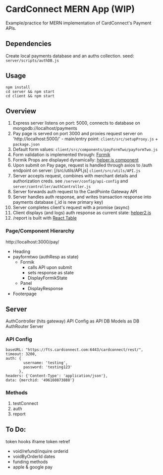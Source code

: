 # CardConnect MERN App (WIP)
Example/practice for MERN implementation of CardConnect's Payment APIs.

## Dependencies
Create local payments database and an auths collection. 
seed: `server/scripts/authDB.js`

## Usage
```
npm install
cd server && npm start 
cd client && npm start
```

## Overview
1. Express server listens on port: 5000, connects to database on mongodb://localhost/payments
2. Pay page is served on port 3000 and proxies request server on 'http://localhost:5000/' - main/entry point: `client/src/setupProxy.js` + `package.json`
3. Default form values: `client/src/components/payFormTwo/payFormTwo.js`
4. Form validation is implemented through: [Formik](https://jaredpalmer.com/formik/)
5. Formik Props are displayed dynamically: [helper.js component](`client/src/components/payFormTwo/helper.js`)
6. Upon submit on Pay page, request is handled through axios to /auth endpoint on server: [/src/utils/API.js] `client/src/utils/API.js`
7. Server accepts request, combines with merchant details and authorization creds. see `/server/config/api-config` and `server/controller/authController.js`
8. Server forwards auth request to the CardPointe Gateway API 
9. Server handles auth response, and writes transaction response into payments database (_id is new primary key)
10. Server completes client's request with a promise (async)
11. Client displays (and logs) auth response as current state: [helper2.js](`client/src/components/payFormTwo/helper2.js`)
12. /report is built with [React Table](https://www.npmjs.com/package/react-table)


### Page/Component Hierarchy
http://localhost:3000/pay/
* Heading
* payformtwo (authResp as state)
    - Formik
        - calls API upon submit
        - sets response as state
        - DisplayFormikState
    - Panel
        - DisplayResponse
* Footerpage

## Server
AuthController (hits gateway)
API Config as API
DB Models as DB
AuthRouter
Server


### API Config
```
baseURL: "https://fts.cardconnect.com:6443/cardconnect/rest/",
timeout: 3200,
auth: {
        username: 'testing',
        password: 'testing123'
      },
headers: {'Content-Type': 'application/json'},
data: {merchid: '496160873888'}
```

### Methods
1. testConnect
2. auth
3. report

## To Do:
token hooks
iframe token
retref
- void/refund/inquire
orderid
- voidByOrderId
dates
- funding
methods
- apple & google pay

